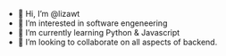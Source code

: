 - 👋 Hi, I’m @lizawt
- 👀 I’m interested in software engeneering 
- 🌱 I’m currently learning Python & Javascript
- 💞️ I’m looking to collaborate on all aspects of backend.

<!---
lizawt/lizawt is a ✨ special ✨ repository because its `README.md` (this file) appears on your GitHub profile.
You can click the Preview link to take a look at your changes.
--->
